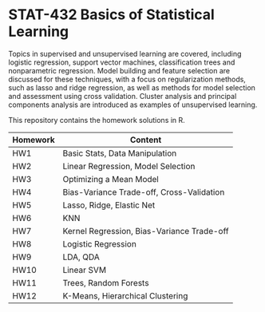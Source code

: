 # STAT-432 Basics of Statistical Learning

Topics in supervised and unsupervised learning are covered, including logistic regression, support vector machines, classification trees and nonparametric regression. Model building and feature selection are discussed for these techniques, with a focus on regularization methods, such as lasso and ridge regression, as well as methods for model selection and assessment using cross validation. Cluster analysis and principal components analysis are introduced as examples of unsupervised learning.

This repository contains the homework solutions in R.

Homework | Content |
--- | --- |
HW1 | Basic Stats, Data Manipulation |  
HW2 | Linear Regression, Model Selection | 
HW3 | Optimizing a Mean Model | 
HW4 | Bias-Variance Trade-off, Cross-Validation | 
HW5 | Lasso, Ridge, Elastic Net | 
HW6 | KNN | 
HW7 | Kernel Regression, Bias-Variance Trade-off | 
HW8 | Logistic Regression | 
HW9 | LDA, QDA |
HW10 | Linear SVM |
HW11 | Trees, Random Forests |
HW12 | K-Means, Hierarchical Clustering |
